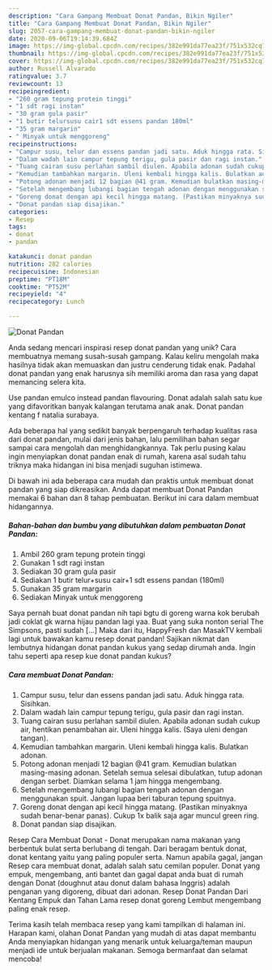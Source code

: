 ```yaml
---
description: "Cara Gampang Membuat Donat Pandan, Bikin Ngiler"
title: "Cara Gampang Membuat Donat Pandan, Bikin Ngiler"
slug: 2057-cara-gampang-membuat-donat-pandan-bikin-ngiler
date: 2020-09-06T19:14:39.684Z
image: https://img-global.cpcdn.com/recipes/382e991da77ea23f/751x532cq70/donat-pandan-foto-resep-utama.jpg
thumbnail: https://img-global.cpcdn.com/recipes/382e991da77ea23f/751x532cq70/donat-pandan-foto-resep-utama.jpg
cover: https://img-global.cpcdn.com/recipes/382e991da77ea23f/751x532cq70/donat-pandan-foto-resep-utama.jpg
author: Russell Alvarado
ratingvalue: 3.7
reviewcount: 13
recipeingredient:
- "260 gram tepung protein tinggi"
- "1 sdt ragi instan"
- "30 gram gula pasir"
- "1 butir telursusu cair1 sdt essens pandan 180ml"
- "35 gram margarin"
- " Minyak untuk menggoreng"
recipeinstructions:
- "Campur susu, telur dan essens pandan jadi satu. Aduk hingga rata. Sisihkan."
- "Dalam wadah lain campur tepung terigu, gula pasir dan ragi instan."
- "Tuang cairan susu perlahan sambil diulen. Apabila adonan sudah cukup air, hentikan penambahan air. Uleni hingga kalis. (Saya uleni dengan tangan)."
- "Kemudian tambahkan margarin. Uleni kembali hingga kalis. Bulatkan adonan."
- "Potong adonan menjadi 12 bagian @41 gram. Kemudian bulatkan masing-masing adonan. Setelah semua selesai dibulatkan, tutup adonan dengan serbet. Diamkan selama 1 jam hingga mengembang."
- "Setelah mengembang lubangi bagian tengah adonan dengan menggunakan spuit. Jangan lupaa beri taburan tepung spuitnya."
- "Goreng donat dengan api kecil hingga matang. (Pastikan minyaknya sudah benar-benar panas). Cukup 1x balik saja agar muncul green ring."
- "Donat pandan siap disajikan."
categories:
- Resep
tags:
- donat
- pandan

katakunci: donat pandan 
nutrition: 282 calories
recipecuisine: Indonesian
preptime: "PT18M"
cooktime: "PT52M"
recipeyield: "4"
recipecategory: Lunch

---
```



![Donat Pandan](https://img-global.cpcdn.com/recipes/382e991da77ea23f/751x532cq70/donat-pandan-foto-resep-utama.jpg)

Anda sedang mencari inspirasi resep donat pandan yang unik? Cara membuatnya memang susah-susah gampang. Kalau keliru mengolah maka hasilnya tidak akan memuaskan dan justru cenderung tidak enak. Padahal donat pandan yang enak harusnya sih memiliki aroma dan rasa yang dapat memancing selera kita.

Use pandan emulco instead pandan flavouring. Donat adalah salah satu kue yang difavoritkan banyak kalangan terutama anak anak. Donat pandan kentang f natalia surabaya.

Ada beberapa hal yang sedikit banyak berpengaruh terhadap kualitas rasa dari donat pandan, mulai dari jenis bahan, lalu pemilihan bahan segar sampai cara mengolah dan menghidangkannya. Tak perlu pusing kalau ingin menyiapkan donat pandan enak di rumah, karena asal sudah tahu triknya maka hidangan ini bisa menjadi suguhan istimewa.


Di bawah ini ada beberapa cara mudah dan praktis untuk membuat donat pandan yang siap dikreasikan. Anda dapat membuat Donat Pandan memakai 6 bahan dan 8 tahap pembuatan. Berikut ini cara dalam membuat hidangannya.

<!--inarticleads1-->

##### Bahan-bahan dan bumbu yang dibutuhkan dalam pembuatan Donat Pandan:

1. Ambil 260 gram tepung protein tinggi
1. Gunakan 1 sdt ragi instan
1. Sediakan 30 gram gula pasir
1. Sediakan 1 butir telur+susu cair+1 sdt essens pandan (180ml)
1. Gunakan 35 gram margarin
1. Sediakan  Minyak untuk menggoreng


Saya pernah buat donat pandan nih tapi bgtu di goreng warna kok berubah jadi coklat gk warna hijau pandan lagi yaa. Buat yang suka nonton serial The Simpsons, pasti sudah […] Maka dari itu, HappyFresh dan MasakTV kembali lagi untuk bawakan kamu resep donat pandan! Sajikan nikmat dan lembutnya hidangan donat pandan kukus yang sedap dirumah anda. Ingin tahu seperti apa resep kue donat pandan kukus? 

<!--inarticleads2-->

##### Cara membuat Donat Pandan:

1. Campur susu, telur dan essens pandan jadi satu. Aduk hingga rata. Sisihkan.
1. Dalam wadah lain campur tepung terigu, gula pasir dan ragi instan.
1. Tuang cairan susu perlahan sambil diulen. Apabila adonan sudah cukup air, hentikan penambahan air. Uleni hingga kalis. (Saya uleni dengan tangan).
1. Kemudian tambahkan margarin. Uleni kembali hingga kalis. Bulatkan adonan.
1. Potong adonan menjadi 12 bagian @41 gram. Kemudian bulatkan masing-masing adonan. Setelah semua selesai dibulatkan, tutup adonan dengan serbet. Diamkan selama 1 jam hingga mengembang.
1. Setelah mengembang lubangi bagian tengah adonan dengan menggunakan spuit. Jangan lupaa beri taburan tepung spuitnya.
1. Goreng donat dengan api kecil hingga matang. (Pastikan minyaknya sudah benar-benar panas). Cukup 1x balik saja agar muncul green ring.
1. Donat pandan siap disajikan.


Resep Cara Membuat Donat - Donat merupakan nama makanan yang berbentuk bulat serta berlubang di tengah. Dari beragam bentuk donat, donat kentang yaitu yang paling populer serta. Namun apabila gagal, jangan Resep cara membuat donat, adalah salah satu cemilan populer. Donat yang empuk, mengembang, anti bantet dan gagal dapat anda buat di rumah dengan Donat (doughnut atau donut dalam bahasa Inggris) adalah penganan yang digoreng, dibuat dari adonan. Resep Donat Pandan Dari Kentang Empuk dan Tahan Lama resep donat goreng Lembut mengembang paling enak resep. 

Terima kasih telah membaca resep yang kami tampilkan di halaman ini. Harapan kami, olahan Donat Pandan yang mudah di atas dapat membantu Anda menyiapkan hidangan yang menarik untuk keluarga/teman maupun menjadi ide untuk berjualan makanan. Semoga bermanfaat dan selamat mencoba!
